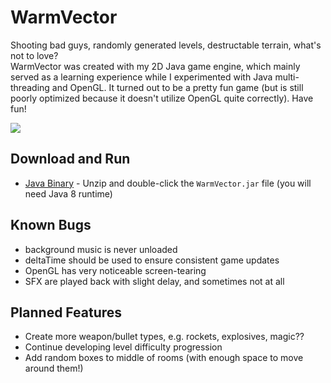 # WarmVector
Shooting bad guys, randomly generated levels, destructable terrain, what's not to love?  
WarmVector was created with my 2D Java game engine, which mainly served as a learning experience while I experimented with Java multi-threading and OpenGL. It turned out to be a pretty fun game (but is still poorly optimized because it doesn't utilize OpenGL quite correctly). Have fun!

![](https://i.imgur.com/nGcNT4U.gif)  

## Download and Run
- [Java Binary](https://github.com/wyattades/WarmVector_Client_Singleplayer/releases/download/v1.0/WarmVector.zip) - Unzip and double-click the `WarmVector.jar` file (you will need Java 8 runtime)

## Known Bugs
- background music is never unloaded
- deltaTime should be used to ensure consistent game updates
- OpenGL has very noticeable screen-tearing
- SFX are played back with slight delay, and sometimes not at all

## Planned Features
- Create more weapon/bullet types, e.g. rockets, explosives, magic??
- Continue developing level difficulty progression
- Add random boxes to middle of rooms (with enough space to move around them!)
